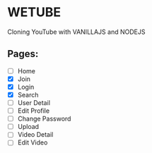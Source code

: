 # WETUBE

Cloning YouTube with VANILLAJS and NODEJS

## Pages:

-   [ ] Home
-   [x] Join
-   [x] Login
-   [x] Search
-   [ ] User Detail
-   [ ] Edit Profile
-   [ ] Change Password
-   [ ] Upload
-   [ ] Video Detail
-   [ ] Edit Video
